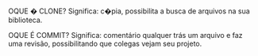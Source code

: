 OQUE � CLONE?
Significa: c�pia, possibilita a busca de arquivos na sua biblioteca.

OQUE É COMMIT? 
Significa: comentário qualquer trás um arquivo e faz uma revisão, possibilitando 
que colegas vejam seu projeto.



